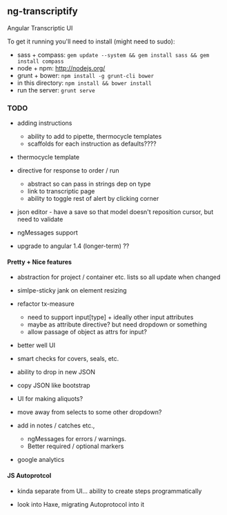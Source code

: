 ## ng-transcriptify

Angular Transcriptic UI

To get it running you'll need to install (might need to sudo):

- sass + compass: `gem update --system && gem install sass && gem install compass` 
- node + npm: http://nodejs.org/
- grunt + bower: `npm install -g grunt-cli bower`
- in this directory: `npm install && bower install`
- run the server: `grunt serve`

### TODO

- adding instructions
  - ability to add to pipette, thermocycle templates
  - scaffolds for each instruction as defaults????
  
- thermocycle template

- directive for response to order / run
  - abstract so can pass in strings dep on type
  - link to transcriptic page
  - ability to toggle rest of alert by clicking corner

- json editor - have a save so that model doesn't reposition cursor, but need to validate

- ngMessages support

- upgrade to angular 1.4 (longer-term) ??

#### Pretty + Nice features

- abstraction for project / container etc. lists so all update when changed

- simlpe-sticky jank on element resizing

- refactor tx-measure
  - need to support input[type] + ideally other input attributes
  - maybe as attribute directive? but need dropdown or something
  - allow passage of object as attrs for input?

- better well UI

- smart checks for covers, seals, etc.

- ability to drop in new JSON 
- copy JSON like bootstrap

- UI for making aliquots?

- move away from selects to some other dropdown?

- add in notes / catches etc., 
  - ngMessages for errors / warnings. 
  - Better required / optional markers

- google analytics


#### JS Autoprotcol

- kinda separate from UI... ability to create steps programmatically

- look into Haxe, migrating Autoprotocol into it
